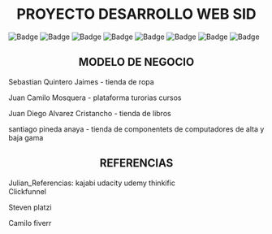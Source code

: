 <h1 align="center">PROYECTO DESARROLLO WEB SID</h1>

![Badge](https://img.shields.io/badge/JavaScript-323330?style=for-the-badge&logo=javascript&logoColor=F7DF1E)
![Badge](https://img.shields.io/badge/Node.js-43853D?style=for-the-badge&logo=node.js&logoColor=white)
![Badge](https://img.shields.io/badge/CSS-239120?&style=for-the-badge&logo=css3&logoColor=whit)
![Badge](https://img.shields.io/badge/HTML5-E34F26?style=for-the-badge&logo=html5&logoColor=white)
![Badge](https://img.shields.io/badge/Express.js-404D59?style=for-the-badge)
![Badge](https://img.shields.io/badge/MySQL-005C84?style=for-the-badge&logo=mysql&logoColor=white)
![Badge](https://img.shields.io/badge/Sequelize-52B0E7?style=for-the-badge&logo=Sequelize&logoColor=white)
![Badge](https://img.shields.io/badge/Visual_Studio_Code-0078D4?style=for-the-badge&logo=visual%20studio%20code&logoColor=white)

<h2 align="center">MODELO DE NEGOCIO</h2>
Sebastian Quintero Jaimes - tienda de ropa

Juan Camilo Mosquera - plataforma turorias cursos

Juan Diego Alvarez Cristancho - tienda de libros 

santiago pineda anaya - tienda de componentets de computadores de alta y baja gama 

<h2 align="center">REFERENCIAS</h2>

Julian_Referencias:
kajabi
udacity
udemy
thinkific  
Clickfunnel


Steven
platzi

Camilo
fiverr
